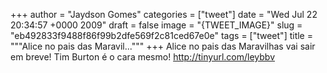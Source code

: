 
+++
author = "Jaydson Gomes"
categories = ["tweet"]
date = "Wed Jul 22 20:34:57 +0000 2009"
draft = false
image = "{TWEET_IMAGE}"
slug = "eb492833f9488f86f99b2dfe569f2c81ced67e0e"
tags = ["tweet"]
title = """Alice no pais das Maravil..."""
+++
Alice no pais das Maravilhas vai sair em breve! Tim Burton é o cara mesmo! http://tinyurl.com/leybbv
